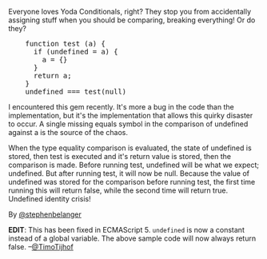 Everyone loves Yoda Conditionals, right? They stop you from accidentally assigning stuff when you should be comparing, breaking everything! Or do they?

<pre lang="javascript">
    function test (a) {
      if (undefined = a) {
        a = {}
      }
      return a;
    }
    undefined === test(null)
</pre>

I encountered this gem recently. It's more a bug in the code than the implementation, but it's the implementation that allows this quirky disaster to occur. A single missing equals symbol in the comparison of undefined against a is the source of the chaos.

When the type equality comparison is evaluated, the state of undefined is stored, then test is executed and it's return value is stored, then the comparison is made. Before running test, undefined will be what we expect; undefined. But after running test, it will now be null. Because the value of undefined was stored for the comparison before running test, the first time running this will return false, while the second time will return true. Undefined identity crisis!

By [@stephenbelanger][1]

[1]:https://twitter.com/stephenbelanger

**EDIT**: This has been fixed in ECMAScript 5. `undefined` is now a constant instead of a global variable. The above sample code will now always return false. –[@TimoTijhof](https://twitter.com/TimoTijhof)
